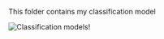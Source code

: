 This folder contains my classification model

![Classification models!](https://github.com/Cripticox/Machine-Learning/assets/136764147/6970fe43-bd09-4856-8418-c5cf5c1a1dd7)

